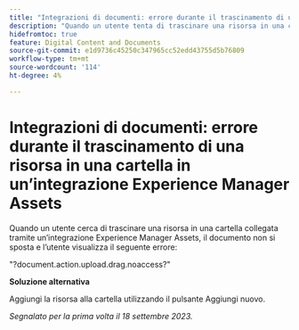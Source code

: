 ```yaml
---
title: "Integrazioni di documenti: errore durante il trascinamento di una risorsa in una cartella in un’integrazione Experience Manager Assets"
description: "Quando un utente tenta di trascinare una risorsa in una cartella collegata tramite un’integrazione Experience Manager Assets, il documento non si sposta e l’utente visualizza il seguente errore."
hidefromtoc: true
feature: Digital Content and Documents
source-git-commit: e1d9736c45250c347965cc52edd43755d5b76809
workflow-type: tm+mt
source-wordcount: '114'
ht-degree: 4%

---
```



# Integrazioni di documenti: errore durante il trascinamento di una risorsa in una cartella in un’integrazione Experience Manager Assets

Quando un utente cerca di trascinare una risorsa in una cartella collegata tramite un’integrazione Experience Manager Assets, il documento non si sposta e l’utente visualizza il seguente errore:

&quot;?document.action.upload.drag.noaccess?&quot;

**Soluzione alternativa**

Aggiungi la risorsa alla cartella utilizzando il pulsante Aggiungi nuovo.

_Segnalato per la prima volta il 18 settembre 2023._
